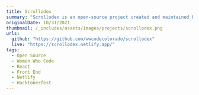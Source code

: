 ```yaml
---
title: Scrollodex
summary: "Scrollodex is an open-source project created and maintained by members of the Women Who Code Boulder/Denver in order to bring the community together, build something awesome, and spend some time hacking! Based on the classic rolodex or a business card pin wall, Scrollodex aims to be a fun place for Women Who Code members to add and display a business card."
originalDate: 10/31/2021
thumbnail: /_includes/assets/images/projects/scrollodex.png
urls:
  github: "https://github.com/wwcodecolorado/scrollodex"
  live: "https://scrollodex.netlify.app/"
tags:
  - Open Source
  - Women Who Code
  - React
  - Front End
  - Netlify
  - Hacktoberfest
---
```

